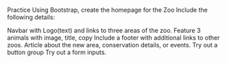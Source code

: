Practice
Using Bootstrap, create the homepage for the Zoo
Include the following details:

Navbar with Logo(text) and links to three areas of the zoo.
Feature 3 animals with image, title, copy
Include a footer with additional links to other zoos.
Article about the new area, conservation details, or events.
Try out a button group
Try out a form inputs.
